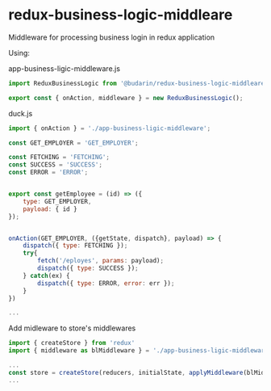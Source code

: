 # redux-business-logic-middleare

Middleware for processing business login in redux application

Using:

app-business-ligic-middleware.js

```js
import ReduxBusinessLogic from '@budarin/redux-business-logic-middleare';

export const { onAction, middleware } = new ReduxBusinessLogic();
```

duck.js

```js
import { onAction } = './app-business-ligic-middleware';

const GET_EMPLOYER = 'GET_EMPLOYER';

const FETCHING = 'FETCHING';
const SUCCESS = 'SUCCESS';
const ERROR = 'ERROR';


export const getEmployee = (id) => ({
    type: GET_EMPLOYER,
    payload: { id }
});


onAction(GET_EMPLOYER, ({getState, dispatch}, payload) => {
    dispatch({ type: FETCHING });
    try{
        fetch('/eployes', params: payload);
        dispatch({ type: SUCCESS });
    } catch(ex) {
        dispatch({ type: ERROR, error: err });
    }
})

...

```

Add midleware to store's middlewares

```js
import { createStore } from 'redux'
import { middleware as blMiddleware } = './app-business-ligic-middleware';

...
const store = createStore(reducers, initialState, applyMiddleware(blMiddleware));
...
```
